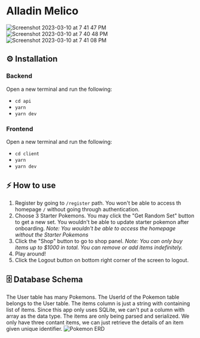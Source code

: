 # Alladin Melico
![Screenshot 2023-03-10 at 7 41 47 PM](https://user-images.githubusercontent.com/40887666/224307489-b5a3d6e4-61ac-4a42-8c09-b7e5baad7a9f.png)
![Screenshot 2023-03-10 at 7 40 48 PM](https://user-images.githubusercontent.com/40887666/224307680-838d45a1-f8f5-41df-aea3-e53d1fd605d8.png)
![Screenshot 2023-03-10 at 7 41 08 PM](https://user-images.githubusercontent.com/40887666/224307743-64cb02ca-9d55-4fcd-af2e-a25a8fb64de9.png)


## ⚙️ Installation 
### Backend
Open a new terminal and run the following: 
- `cd api`
- `yarn`
- `yarn dev`

### Frontend
Open a new terminal and run the following: 
- `cd client`
- `yarn`
- `yarn dev`

## ⚡️ How to use
1. Register by going to `/register` path. You won't be able to access th homepage `/` without going through authentication.
2. Choose 3 Starter Pokemons. You may click the "Get Random Set" button to get a new set. You wouldn't be able to update starter pokemon after onboarding. <i>Note: You wouldn't be able to access the homepage without the Starter Pokemons</i>
3. Click the "Shop" button to go to shop panel. <i>Note: You can only buy items up to $1000 in total. You can remove or add items indefinitely.</i>
4. Play around!
5. Click the Logout button on bottom right corner of the screen to logout. 

## 🗄️ Database Schema
The User table has many Pokemons. The UserId of the Pokemon table belongs to the User table. The items column is just a string with containing list of items. Since this app only uses SQLite, we can't put a column with array as the data type. The items are only being parsed and serialized. We only have three contant items, we can just retrieve the details of an item given unique identifier. 
![Pokemon ERD](https://user-images.githubusercontent.com/40887666/224315468-dcc3ec24-1ccc-4511-ae72-814da0d644b6.png)
